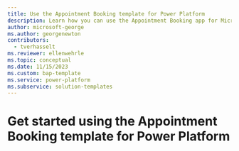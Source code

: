```yaml
---
title: Use the Appointment Booking template for Power Platform
description: Learn how you can use the Appointment Booking app for Microsoft Power Platform to streamline and automate managing your appointments.
author: microsoft-george
ms.author: georgenewton
contributors:
  - tverhasselt
ms.reviewer: ellenwehrle
ms.topic: conceptual
ms.date: 11/15/2023
ms.custom: bap-template
ms.service: power-platform
ms.subservice: solution-templates
---
```


# Get started using the Appointment Booking template for Power Platform

